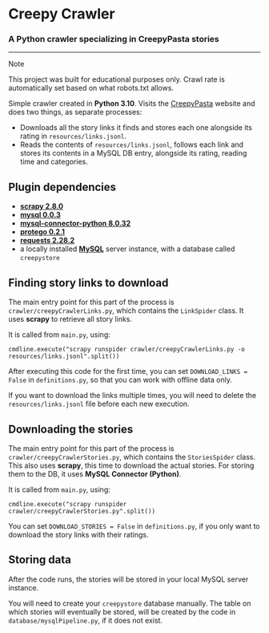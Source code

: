 # Creepy Crawler
### A Python crawler specializing in CreepyPasta stories
___
> [!NOTE]
> This project was built for educational purposes only.
> Crawl rate is automatically set based on what robots.txt allows.

Simple crawler created in **Python 3.10**. Visits the [CreepyPasta](https://www.creepypasta.com) website and does two things, as separate processes:
- Downloads all the story links it finds and stores each one alongside its rating in `resources/links.jsonl`.
- Reads the contents of `resources/links.jsonl`, follows each link and stores its contents in a MySQL DB entry, alongside its rating, reading time and categories.

## Plugin dependencies
- [**scrapy 2.8.0**](https://pypi.org/project/Scrapy/)
- [**mysql 0.0.3**](https://pypi.org/project/mysql/)
- [**mysql-connector-python 8.0.32**](https://pypi.org/project/mysql-connector-python/)
- [**protego 0.2.1**](https://pypi.org/project/Protego/)
- [**requests 2.28.2**](https://pypi.org/project/requests/)
- a locally installed [**MySQL**](https://dev.mysql.com/downloads/installer/) server instance, with a database called `creepystore`

## Finding story links to download
The main entry point for this part of the process is `crawler/creepyCrawlerLinks.py`, which contains the `LinkSpider` class. It uses **scrapy** to retrieve all story links.

It is called from `main.py`, using:
```
cmdline.execute("scrapy runspider crawler/creepyCrawlerLinks.py -o resources/links.jsonl".split())
```

After executing this code for the first time, you can set `DOWNLOAD_LINKS = False` in `definitions.py`, so that you can work with offline data only.

If you want to download the links multiple times, you will need to delete the `resources/links.jsonl` file before each new execution.

## Downloading the stories
The main entry point for this part of the process is `crawler/creepyCrawlerStories.py`, which contains the `StoriesSpider` class. This also uses **scrapy**, this time to download the actual stories. For storing them to the DB, it uses **MySQL Connector (Python)**.

It is called from `main.py`, using:
```
cmdline.execute("scrapy runspider crawler/creepyCrawlerStories.py".split())
```

You can set `DOWNLOAD_STORIES = False` in `definitions.py`, if you only want to download the story links with their ratings.

## Storing data
After the code runs, the stories will be stored in your local MySQL server instance.

You will need to create your `creepystore` database manually. The table on which stories will eventually be stored, will be created by the code in `database/mysqlPipeline.py`, if it does not exist.

